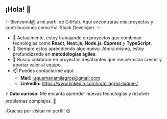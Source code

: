 ## ¡Hola! 👋  

✨ Bienvenid@ a mi perfil de GitHub. Aquí encontrarás mis proyectos y contribuciones como Full Stack Developer. ✨  

- 🔭 Actualmente, estoy trabajando en proyectos que combinan tecnologías como **React**, **Next.js**, **Node.js**, **Express** y **TypeScript**.  
- 🌱 Siempre estoy aprendiendo algo nuevo. Ahora mismo, estoy profundizando en **metodologías ágiles**.  
- 👯 Busco colaborar en proyectos desafiantes que me permitan crecer y aportar valor al equipo.   
- 📫 Puedes contactarme aquí:  
  - **Mail:** luquemariamilagros@gmail.com
  - **LinkedIn:** https://www.linkedin.com/in/milagros-luque-/

⚡ **Dato curioso:** Me encanta aprender nuevas tecnologías y resolver problemas complejos. 🚀  

¡Gracias por visitar mi perfil! 😊  
